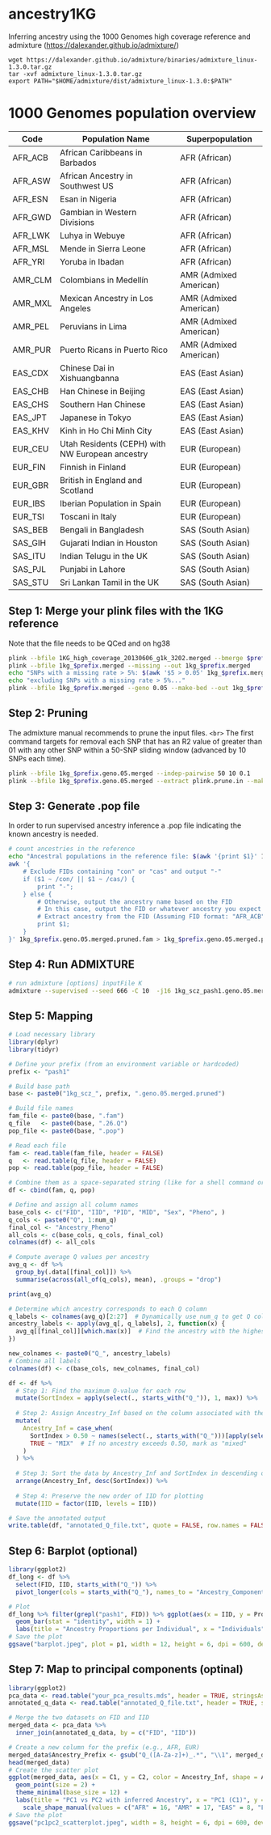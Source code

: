 # ancestry1KG

Inferring ancestry using the 1000 Genomes high coverage reference and admixture (https://dalexander.github.io/admixture/)

```
wget https://dalexander.github.io/admixture/binaries/admixture_linux-1.3.0.tar.gz
tar -xvf admixture_linux-1.3.0.tar.gz
export PATH="$HOME/admixture/dist/admixture_linux-1.3.0:$PATH"
```

# 1000 Genomes population overview
| Code     | Population Name                          | Superpopulation        |
|----------|-------------------------------------------|------------------------|
| AFR_ACB  | African Caribbeans in Barbados            | AFR (African)          |
| AFR_ASW  | African Ancestry in Southwest US          | AFR (African)          |
| AFR_ESN  | Esan in Nigeria                           | AFR (African)          |
| AFR_GWD  | Gambian in Western Divisions              | AFR (African)          |
| AFR_LWK  | Luhya in Webuye                           | AFR (African)          |
| AFR_MSL  | Mende in Sierra Leone                     | AFR (African)          |
| AFR_YRI  | Yoruba in Ibadan                          | AFR (African)          |
| AMR_CLM  | Colombians in Medellín                    | AMR (Admixed American) |
| AMR_MXL  | Mexican Ancestry in Los Angeles           | AMR (Admixed American) |
| AMR_PEL  | Peruvians in Lima                         | AMR (Admixed American) |
| AMR_PUR  | Puerto Ricans in Puerto Rico              | AMR (Admixed American) |
| EAS_CDX  | Chinese Dai in Xishuangbanna              | EAS (East Asian)       |
| EAS_CHB  | Han Chinese in Beijing                    | EAS (East Asian)       |
| EAS_CHS  | Southern Han Chinese                      | EAS (East Asian)       |
| EAS_JPT  | Japanese in Tokyo                         | EAS (East Asian)       |
| EAS_KHV  | Kinh in Ho Chi Minh City                  | EAS (East Asian)       |
| EUR_CEU  | Utah Residents (CEPH) with NW European ancestry | EUR (European)   |
| EUR_FIN  | Finnish in Finland                        | EUR (European)         |
| EUR_GBR  | British in England and Scotland           | EUR (European)         |
| EUR_IBS  | Iberian Population in Spain               | EUR (European)         |
| EUR_TSI  | Toscani in Italy                          | EUR (European)         |
| SAS_BEB  | Bengali in Bangladesh                     | SAS (South Asian)      |
| SAS_GIH  | Gujarati Indian in Houston                | SAS (South Asian)      |
| SAS_ITU  | Indian Telugu in the UK                   | SAS (South Asian)      |
| SAS_PJL  | Punjabi in Lahore                         | SAS (South Asian)      |
| SAS_STU  | Sri Lankan Tamil in the UK                | SAS (South Asian)      |

## Step 1: Merge your plink files with the 1KG reference

Note that the file needs to be QCed and on hg38

```bash
plink --bfile 1KG_high_coverage_20130606_g1k_3202.merged --bmerge $prefix --make-bed --out 1kg_$prefix.merged
plink --bfile 1kg_$prefix.merged --missing --out 1kg_$prefix.merged
echo "SNPs with a missing rate > 5%: $(awk '$5 > 0.05' 1kg_$prefix.merged.lmiss | wc -l)"
echo "excluding SNPs with a missing rate > 5%..."
plink --bfile 1kg_$prefix.merged --geno 0.05 --make-bed --out 1kg_$prefix.geno.05.merged
```

## Step 2: Pruning

The admixture manual recommends to prune the input files. `<br>`
The first command targets for removal each SNP that has an R2 value of greater than 01 with any other SNP within a 50-SNP sliding window (advanced by 10 SNPs each time).

```bash
plink --bfile 1kg_$prefix.geno.05.merged --indep-pairwise 50 10 0.1 
plink --bfile 1kg_$prefix.geno.05.merged --extract plink.prune.in --make-bed --out 1kg_$prefix.geno.05.merged.pruned
```

## Step 3: Generate .pop file

In order to run supervised ancestry inference a .pop file indicating the known ancestry is needed.

```bash
# count ancestries in the reference
echo "Ancestral populations in the reference file: $(awk '{print $1}' 1kg_$prefix.geno.05.merged.pruned.fam | grep -v 'con' | grep -v 'cas' | sort | uniq -c)"
awk '{
    # Exclude FIDs containing "con" or "cas" and output "-"
    if ($1 ~ /con/ || $1 ~ /cas/) {
        print "-";
    } else {
        # Otherwise, output the ancestry name based on the FID
        # In this case, output the FID or whatever ancestry you expect from FID
        # Extract ancestry from the FID (Assuming FID format: "AFR_ACB", "EUR_GBR", etc.)
        print $1;
    }
}' 1kg_$prefix.geno.05.merged.pruned.fam > 1kg_$prefix.geno.05.merged.pruned.pop
```

## Step 4: Run ADMIXTURE

```bash
# run admixture [options] inputFile K
admixture --supervised --seed 666 -C 10  -j16 1kg_scz_pash1.geno.05.merged.pruned.bed 26
```

## Step 5: Mapping

```R
# Load necessary library
library(dplyr)
library(tidyr)

# Define your prefix (from an environment variable or hardcoded)
prefix <- "pash1"

# Build base path
base <- paste0("1kg_scz_", prefix, ".geno.05.merged.pruned")

# Build file names
fam_file <- paste0(base, ".fam")
q_file   <- paste0(base, ".26.Q")
pop_file <- paste0(base, ".pop")

# Read each file
fam <- read.table(fam_file, header = FALSE)
q   <- read.table(q_file, header = FALSE)
pop <- read.table(pop_file, header = FALSE)

# Combine them as a space-separated string (like for a shell command or input list)
df <- cbind(fam, q, pop)

# Define and assign all column names
base_cols <- c("FID", "IID", "PID", "MID", "Sex", "Pheno", )
q_cols <- paste0("Q", 1:num_q)
final_col <- "Ancestry_Pheno"
all_cols <- c(base_cols, q_cols, final_col)
colnames(df) <- all_cols

# Compute average Q values per ancestry
avg_q <- df %>%
  group_by(.data[[final_col]]) %>%
  summarise(across(all_of(q_cols), mean), .groups = "drop")

print(avg_q)

# Determine which ancestry corresponds to each Q column
q_labels <- colnames(avg_q)[2:27]  # Dynamically use num_q to get Q columns
ancestry_labels <- apply(avg_q[, q_labels], 2, function(x) {
  avg_q[[final_col]][which.max(x)]  # Find the ancestry with the highest value for each Q
})

new_colnames <- paste0("Q_", ancestry_labels)
# Combine all labels
colnames(df) <- c(base_cols, new_colnames, final_col)

df <- df %>%
  # Step 1: Find the maximum Q-value for each row
  mutate(SortIndex = apply(select(., starts_with("Q_")), 1, max)) %>%
  
  # Step 2: Assign Ancestry_Inf based on the column associated with the maximum Q-value
  mutate(
    Ancestry_Inf = case_when(
      SortIndex > 0.50 ~ names(select(., starts_with("Q_")))[apply(select(., starts_with("Q_")), 1, which.max)],
      TRUE ~ "MIX"  # If no ancestry exceeds 0.50, mark as "mixed"
    )
  ) %>%
  
  # Step 3: Sort the data by Ancestry_Inf and SortIndex in descending order
  arrange(Ancestry_Inf, desc(SortIndex)) %>%
  
  # Step 4: Preserve the new order of IID for plotting
  mutate(IID = factor(IID, levels = IID))

# Save the annotated output
write.table(df, "annotated_Q_file.txt", quote = FALSE, row.names = FALSE, col.names = TRUE, sep = "\t")
```

## Step 6: Barplot (optional)
```R
library(ggplot2)
df_long <- df %>%
  select(FID, IID, starts_with("Q_")) %>%
  pivot_longer(cols = starts_with("Q_"), names_to = "Ancestry_Component", values_to = "Proportion")

# Plot
df_long %>% filter(grepl("pash1", FID)) %>% ggplot(aes(x = IID, y = Proportion, fill = Ancestry_Component)) +
  geom_bar(stat = "identity", width = 1) +
  labs(title = "Ancestry Proportions per Individual", x = "Individuals", y = "Proportion") -> p1
# Save the plot
ggsave("barplot.jpeg", plot = p1, width = 12, height = 6, dpi = 600, device = "jpeg")

```
## Step 7: Map to principal components (optinal)
```R
library(ggplot2)
pca_data <- read.table("your_pca_results.mds", header = TRUE, stringsAsFactors = FALSE) # e.g. from RICOPILI or EIGENSTRAT
annotated_q_data <- read.table("annotated_Q_file.txt", header = TRUE, stringsAsFactors = FALSE)

# Merge the two datasets on FID and IID
merged_data <- pca_data %>%
  inner_join(annotated_q_data, by = c("FID", "IID"))

# Create a new column for the prefix (e.g., AFR, EUR)
merged_data$Ancestry_Prefix <- gsub("Q_([A-Za-z]+)_.*", "\\1", merged_data$Ancestry_Inf)  # Extract ancestry prefix
head(merged_data)
# Create the scatter plot
ggplot(merged_data, aes(x = C1, y = C2, color = Ancestry_Inf, shape = Ancestry_Prefix)) +
  geom_point(size = 2) +
  theme_minimal(base_size = 12) +
  labs(title = "PC1 vs PC2 with inferred Ancestry", x = "PC1 (C1)", y = "PC2 (C2)", color = "Ancestry_Inf", shape = "Ancestry Prefix") +
    scale_shape_manual(values = c("AFR" = 16, "AMR" = 17, "EAS" = 8, "EUR" = 19, "SAS" = 20, "MIX" = 5))  # Shape per prefix
# Save the plot
ggsave("pc1pc2_scatterplot.jpeg", width = 8, height = 6, dpi = 600, device = "jpeg")